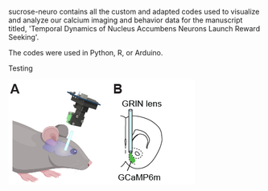 sucrose-neuro contains all the custom and adapted codes used to visualize and analyze our calcium imaging and behavior data for the manuscript titled, 'Temporal Dynamics of Nucleus Accumbens Neurons Launch Reward Seeking'.

The codes were used in Python, R, or Arduino.

Testing

![test_image](/images/Miniscope%201.png)